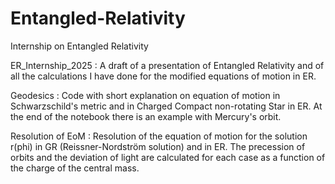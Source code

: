 # Entangled-Relativity
Internship on Entangled Relativity

ER_Internship_2025 :
A draft of a presentation of Entangled Relativity and of all the calculations I have done for the modified equations of motion in ER.

Geodesics :
Code with short explanation on equation of motion in Schwarzschild's metric and in Charged Compact non-rotating Star in ER. At the end of the notebook there is an example with Mercury's orbit.

Resolution of EoM : Resolution of the equation of motion for the solution r(phi) in GR (Reissner-Nordström solution) and in ER. The precession of orbits and the deviation of light are calculated for each case as a function of the charge of the central mass.

